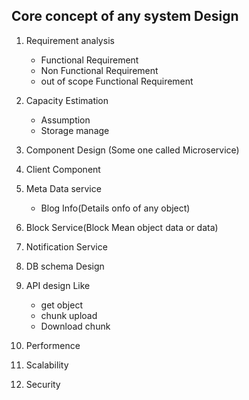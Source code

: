 ## Core concept of any system Design

1. Requirement analysis  
    - Functional Requirement  
    - Non Functional Requirement  
    - out of scope Functional Requirement  

2. Capacity Estimation  
    - Assumption  
    - Storage manage  

3. Component Design (Some one called Microservice) 

4. Client Component

5. Meta Data service  
    - Blog Info(Details onfo of any object)  

6. Block Service(Block Mean object data or data)

7. Notification Service 

8. DB schema Design

9. API design Like  
    - get object  
    - chunk upload  
    - Download chunk  

10. Performence 

11. Scalability 

12. Security


